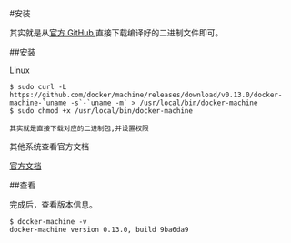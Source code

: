 #安装


其实就是从[官方 GitHub ](https://github.com/docker/machine)直接下载编译好的二进制文件即可。


##安装


Linux 

```
$ sudo curl -L https://github.com/docker/machine/releases/download/v0.13.0/docker-machine-`uname -s`-`uname -m` > /usr/local/bin/docker-machine
$ sudo chmod +x /usr/local/bin/docker-machine

其实就是直接下载对应的二进制包,并设置权限
```

 其他系统查看官方文档

[官方文档](https://docs.docker.com/machine/install-machine/#install-machine-directly)

##查看

完成后，查看版本信息。

```
$ docker-machine -v
docker-machine version 0.13.0, build 9ba6da9
```
